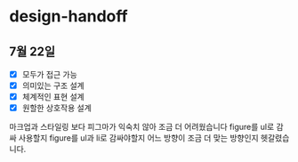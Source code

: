 # design-handoff

## 7월 22일

- [x] 모두가 접근 가능
- [x] 의미있는 구조 설계
- [x] 체계적인 표현 설계
- [x] 원할한 상호작용 설계

마크업과 스타일링 보다 피그마가 익숙치 않아 조금 더 어려웠습니다
figure를 ul로 감싸 사용할지 figure를 ul과 li로 감싸야할지
어느 방향이 조금 더 맞는 방향인지 헷갈렸습니다.
